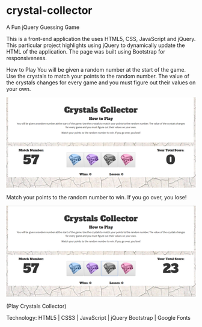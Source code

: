 # crystal-collector
A Fun jQuery Guessing Game

This is a front-end application the uses HTML5, CSS, JavaScript and jQuery. This particular project highlights using jQuery to dynamically update the HTML of the application.
The page was built using Bootstrap for responsiveness.

How to Play
You will be given a random number at the start of the game. Use the crystals to match your points to the random number. The value of the crystals changes for every game and you must figure out their values on your own.


![alt text](assets/images/crystal-collector-1.PNG "Image 1")



Match your points to the random number to win. If you go over, you lose!

![alt text](assets/images/crystal-collector-2.PNG "Crystals Collector 2")

(Play Crystals Collector)

Technology:
HTML5 | CSS3 | JavaScript | jQuery
Bootstrap | Google Fonts
